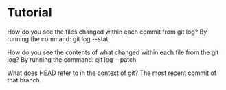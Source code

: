 # Tutorial
How do you see the files changed within each commit from git log?
  By running the command: git log --stat
  
How do you see the contents of what changed within each file from the git log?
  By running the command: git log --patch  

What does HEAD refer to in the context of git?
  The most recent commit of that branch.
